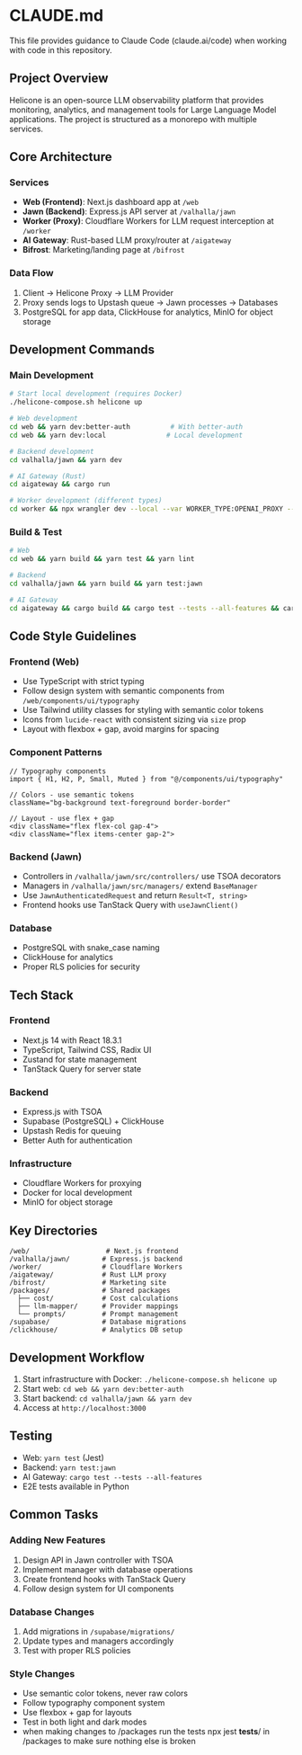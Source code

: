 # CLAUDE.md

This file provides guidance to Claude Code (claude.ai/code) when working with code in this repository.

## Project Overview

Helicone is an open-source LLM observability platform that provides monitoring, analytics, and management tools for Large Language Model applications. The project is structured as a monorepo with multiple services.

## Core Architecture

### Services
- **Web (Frontend)**: Next.js dashboard app at `/web`
- **Jawn (Backend)**: Express.js API server at `/valhalla/jawn`
- **Worker (Proxy)**: Cloudflare Workers for LLM request interception at `/worker`
- **AI Gateway**: Rust-based LLM proxy/router at `/aigateway`
- **Bifrost**: Marketing/landing page at `/bifrost`

### Data Flow
1. Client → Helicone Proxy → LLM Provider
2. Proxy sends logs to Upstash queue → Jawn processes → Databases
3. PostgreSQL for app data, ClickHouse for analytics, MinIO for object storage

## Development Commands

### Main Development
```bash
# Start local development (requires Docker)
./helicone-compose.sh helicone up

# Web development
cd web && yarn dev:better-auth          # With better-auth
cd web && yarn dev:local               # Local development

# Backend development
cd valhalla/jawn && yarn dev

# AI Gateway (Rust)
cd aigateway && cargo run

# Worker development (different types)
cd worker && npx wrangler dev --local --var WORKER_TYPE:OPENAI_PROXY --port 8787
```

### Build & Test
```bash
# Web
cd web && yarn build && yarn test && yarn lint

# Backend
cd valhalla/jawn && yarn build && yarn test:jawn

# AI Gateway
cd aigateway && cargo build && cargo test --tests --all-features && cargo clippy
```

## Code Style Guidelines

### Frontend (Web)
- Use TypeScript with strict typing
- Follow design system with semantic components from `/web/components/ui/typography`
- Use Tailwind utility classes for styling with semantic color tokens
- Icons from `lucide-react` with consistent sizing via `size` prop
- Layout with flexbox + gap, avoid margins for spacing

### Component Patterns
```tsx
// Typography components
import { H1, H2, P, Small, Muted } from "@/components/ui/typography"

// Colors - use semantic tokens
className="bg-background text-foreground border-border"

// Layout - use flex + gap
<div className="flex flex-col gap-4">
<div className="flex items-center gap-2">
```

### Backend (Jawn)
- Controllers in `/valhalla/jawn/src/controllers/` use TSOA decorators
- Managers in `/valhalla/jawn/src/managers/` extend `BaseManager`
- Use `JawnAuthenticatedRequest` and return `Result<T, string>`
- Frontend hooks use TanStack Query with `useJawnClient()`

### Database
- PostgreSQL with snake_case naming
- ClickHouse for analytics
- Proper RLS policies for security

## Tech Stack

### Frontend
- Next.js 14 with React 18.3.1
- TypeScript, Tailwind CSS, Radix UI
- Zustand for state management
- TanStack Query for server state

### Backend
- Express.js with TSOA
- Supabase (PostgreSQL) + ClickHouse
- Upstash Redis for queuing
- Better Auth for authentication

### Infrastructure
- Cloudflare Workers for proxying
- Docker for local development
- MinIO for object storage

## Key Directories

```
/web/                   # Next.js frontend
/valhalla/jawn/        # Express.js backend
/worker/               # Cloudflare Workers
/aigateway/            # Rust LLM proxy
/bifrost/              # Marketing site
/packages/             # Shared packages
  ├── cost/            # Cost calculations
  ├── llm-mapper/      # Provider mappings
  └── prompts/         # Prompt management
/supabase/             # Database migrations
/clickhouse/           # Analytics DB setup
```

## Development Workflow

1. Start infrastructure with Docker: `./helicone-compose.sh helicone up`
2. Start web: `cd web && yarn dev:better-auth`
3. Start backend: `cd valhalla/jawn && yarn dev`
4. Access at `http://localhost:3000`

## Testing

- Web: `yarn test` (Jest)
- Backend: `yarn test:jawn`
- AI Gateway: `cargo test --tests --all-features`
- E2E tests available in Python

## Common Tasks

### Adding New Features
1. Design API in Jawn controller with TSOA
2. Implement manager with database operations
3. Create frontend hooks with TanStack Query
4. Follow design system for UI components

### Database Changes
1. Add migrations in `/supabase/migrations/`
2. Update types and managers accordingly
3. Test with proper RLS policies

### Style Changes
- Use semantic color tokens, never raw colors
- Follow typography component system
- Use flexbox + gap for layouts
- Test in both light and dark modes
- when making changes to /packages run the tests npx jest __tests__/ in /packages to make sure nothing else is broken